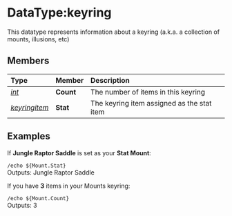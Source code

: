 # DataType:keyring

This datatype represents information about a keyring (a.k.a. a collection of mounts, illusions, etc)

## Members

| **Type** | **Member** | **Description** |
| :--- | :--- | :--- |
| [_int_](datatype-int.md) | **Count** | The number of items in this keyring |
| [_keyringitem_](datatype-keyring.md) | **Stat** | The keyring item assigned as the stat item |

## Examples

If **Jungle Raptor Saddle** is set as your **Stat Mount**:

`/echo ${Mount.Stat}`  
Outputs: Jungle Raptor Saddle

If you have **3** items in your Mounts keyring:

`/echo ${Mount.Count}`  
Outputs: 3

